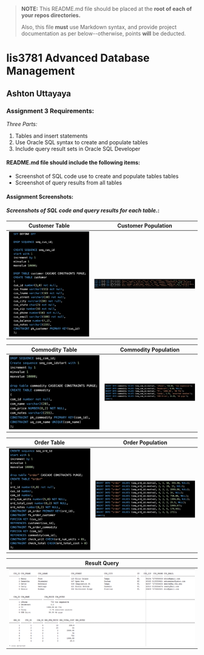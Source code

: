 > **NOTE:** This README.md file should be placed at the **root of each of your repos directories.**
>
>Also, this file **must** use Markdown syntax, and provide project documentation as per below--otherwise, points **will** be deducted.
>

# lis3781 Advanced Database Management

## Ashton Uttayaya

### Assignment 3 Requirements:

*Three Parts:*

1. Tables and insert statements
2. Use Oracle SQL syntax to create and populate tables
3. Include query result sets in Oracle SQL Developer

#### README.md file should include the following items:

* Screenshot of SQL code use to create and populate tables tables
* Screenshot of query results from all tables

#### Assignment Screenshots:

#### *Screenshots of SQL code and query results for each table.*:

Customer Table             |  Customer Population
:-------------------------:|:-------------------------:
![cus_table](img/cus_sc.png)  |  ![cus_population](img/cus_pop.png)

Commodity Table            |  Commodity Population
:-------------------------:|:-------------------------:
![com_table](img/com_sc.png)  |  ![com_population](img/com_pop.png)

Order Table                |  Order Population
:-------------------------:|:-------------------------:
![ord_table](img/ord_sc.png)  |  ![ord_population](img/ord_pop.png)


Result Query 			   |
:-------------------------:|
![result_table](img/pop_data.png) |



